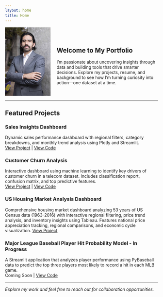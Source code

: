 ```yaml
---
layout: home
title: Home
---
```


<div style="display: flex; align-items: center; gap: 20px;">
  <img src="headshot.jpg" alt="Headshot" width="150">
  <div style="text-align: left;">
    <h2 style="text-align: left;"><b>Welcome to My Portfolio</b></h2>
    I’m passionate about uncovering insights through data and building tools that drive smarter decisions.  
    Explore my projects, resume, and background to see how I’m turning curiosity into action—one dataset at a time.
  </div>
</div>

---

## **Featured Projects**

### **Sales Insights Dashboard**
Dynamic sales performance dashboard with regional filters, category breakdowns, and monthly trend analysis using Plotly and Streamlit.<br>
[View Project](https://oruiz-sid.streamlit.app) | [View Code](https://github.com/RuizOsvaldo/sales_insights_dashboard)

### **Customer Churn Analysis**
Interactive dashboard using machine learning to identify key drivers of customer churn in a telecom dataset. Includes classification report, confusion matrix, and top predictive features.<br>
[View Project](https://oruiz-ccd.streamlit.app) | [View Code](https://github.com/RuizOsvaldo/customer_churn_dashboard)

### **US Housing Market Analysis Dashboard**
Comprehensive housing market dashboard analyzing 53 years of US Census data (1963-2016) with interactive regional filtering, price trend analysis, and inventory insights using Tableau. Features national price appreciation tracking, regional comparisons, and economic cycle visualization.
[View Project](https://public.tableau.com/app/profile/osvaldo.ruiz3189/viz/U_S_HomeSales1963-2016_17543278409820/Dashboard?publish=yes)

### **Major League Baseball Player Hit Probability Model - In Progress**
A Streamlit application that analyzes player performance using PyBaseball data to predict the top three players most likely to record a hit in each MLB game.<br>
Coming Soon | [View Code](https://github.com/RuizOsvaldo/mlb_prop_predictor)

---

*Explore my work and feel free to reach out for collaboration opportunities.*
